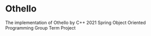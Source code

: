 # Othello
The implementation of Othello by C++
2021 Spring Object Oriented Programming
Group Term Project
